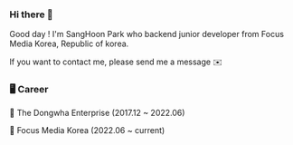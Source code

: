 ### Hi there 👋

Good day ! I'm SangHoon Park who backend junior developer from Focus Media Korea, Republic of korea.

If you want to contact me, please send me a message ✉️

### 🖥 Career
🏢 The Dongwha Enterprise (2017.12 ~ 2022.06)

🏢 Focus Media Korea (2022.06 ~ current)

<!--
**babysean/babysean** is a ✨ _special_ ✨ repository because its `README.md` (this file) appears on your GitHub profile.

Here are some ideas to get you started:

- 🔭 I’m currently working on ...
- 🌱 I’m currently learning ...
- 👯 I’m looking to collaborate on ...
- 🤔 I’m looking for help with ...
- 💬 Ask me about ...
- 📫 How to reach me: ...
- 😄 Pronouns: ...
- ⚡ Fun fact: ...
-->

